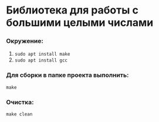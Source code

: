 # Библиотека для работы с большими целыми числами

### Окружение:
1) `sudo apt install make`
2) `sudo apt install gcc`

### Для сборки в папке проекта выполнить:
`make`

### Очистка:
`make clean`